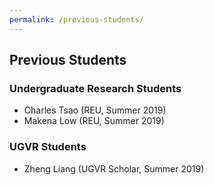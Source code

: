 ```yaml
---
permalink: /previous-students/
---
```


## Previous Students

### Undergraduate Research Students
- Charles Tsao (REU, Summer 2019)
- Makena Low (REU, Summer 2019)

### UGVR Students
- Zheng Liang (UGVR Scholar, Summer 2019)
